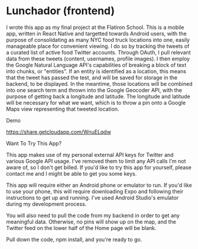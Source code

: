 # Lunchador (frontend)

I wrote this app as my final project at the Flatiron School. This is a mobile app, written in React Native and targetted towards Android users, with the purpose of consolidating as many NYC food truck locations into one, easily manageable place for convenient viewing. I do so by tracking the tweets of a curated list of active food Twitter accounts. Through OAuth, I pull relevant data from these tweets (content, usernames, profile images). I then employ the Google Natural Language API's capabilities of breaking a block of text into chunks, or "entities". If an entity is identified as a location, this means that the tweet has passed the test, and will be saved for storage in the backend, to be displayed. In the meantime, those locations will be combined into one search term and thrown into the Google Geocoder API, with the purpose of getting back a longitude and latitude. The longitude and latitude will be necessary for what we want, which is to throw a pin onto a Google Maps view representing that tweeted location.

Demo

https://share.getcloudapp.com/WnuELqdw

Want To Try This App?

This app makes use of my personal external API keys for Twitter and various Google API usage. I've removed them to limit any API calls I'm not aware of, so I don't get billed. If you'd like to try this app for yourself, please contact me and I might be able to get you some keys.

This app will require either an Android phone or emulator to run. If you'd like to use your phone, this will require downloading Expo and following their instructions to get up and running. I've used Android Studio's emulator during my development process.

You will also need to pull the code from my backend in order to get any meaningful data. Otherwise, no pins will show up on the map, and the Twitter feed on the lower half of the Home page will be blank.

Pull down the code, npm install, and you're ready to go.
